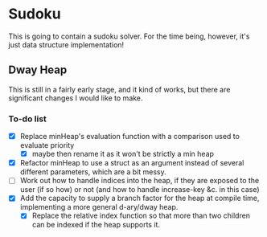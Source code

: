 # Sudoku

This is going to contain a sudoku solver. For the time being,
however, it's just data structure implementation!

## Dway Heap
This is still in a fairly early stage, and it kind of works,
but there are significant changes I would like to make.

### To-do list
- [x] Replace minHeap's evaluation function with a comparison
used to evaluate priority
	- [x] maybe then rename it as it won't be
   strictly a min heap
- [x] Refactor minHeap to use a struct as an argument instead
of several different parameters, which are a bit messy.
- [ ] Work out how to handle indices into the heap, if they are
exposed to the user (if so how) or not (and how to handle
increase-key &c. in this case)
- [x] Add the capacity to supply a branch factor for the heap
at compile time, implementing a more general d-ary/dway heap.
	- [x] Replace the relative index function so that more than
	two children can be indexed if the heap supports it.
